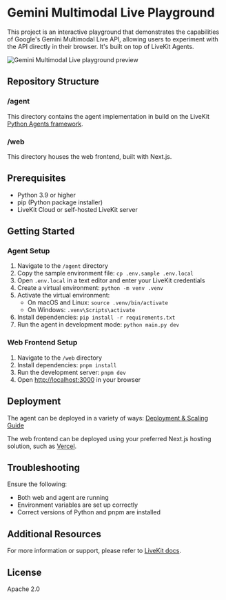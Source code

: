 # Gemini Multimodal Live Playground

This project is an interactive playground that demonstrates the capabilities of Google's Gemini Multimodal Live API, allowing users to experiment with the API directly in their browser. It's built on top of LiveKit Agents.

![Gemini Multimodal Live playground preview](./web/public/playground-preview.gif)

## Repository Structure

### /agent

This directory contains the agent implementation in build on the LiveKit [Python Agents framework](https://github.com/livekit/agents).

### /web

This directory houses the web frontend, built with Next.js.

## Prerequisites

- Python 3.9 or higher
- pip (Python package installer)
- LiveKit Cloud or self-hosted LiveKit server

## Getting Started

### Agent Setup

1. Navigate to the `/agent` directory
2. Copy the sample environment file: `cp .env.sample .env.local`
3. Open `.env.local` in a text editor and enter your LiveKit credentials
1. Create a virtual environment: `python -m venv .venv`
2. Activate the virtual environment:
   - On macOS and Linux: `source .venv/bin/activate`
   - On Windows: `.venv\Scripts\activate`
3. Install dependencies: `pip install -r requirements.txt`
4. Run the agent in development mode: `python main.py dev`

### Web Frontend Setup

1. Navigate to the `/web` directory
2. Install dependencies: `pnpm install`
3. Run the development server: `pnpm dev`
4. Open [http://localhost:3000](http://localhost:3000) in your browser

## Deployment

The agent can be deployed in a variety of ways: [Deployment & Scaling Guide](https://docs.livekit.io/agents/deployment/)

The web frontend can be deployed using your preferred Next.js hosting solution, such as [Vercel](https://vercel.com/).

## Troubleshooting

Ensure the following:

- Both web and agent are running
- Environment variables are set up correctly
- Correct versions of Python and pnpm are installed

## Additional Resources

For more information or support, please refer to [LiveKit docs](https://docs.livekit.io/).

## License

Apache 2.0
